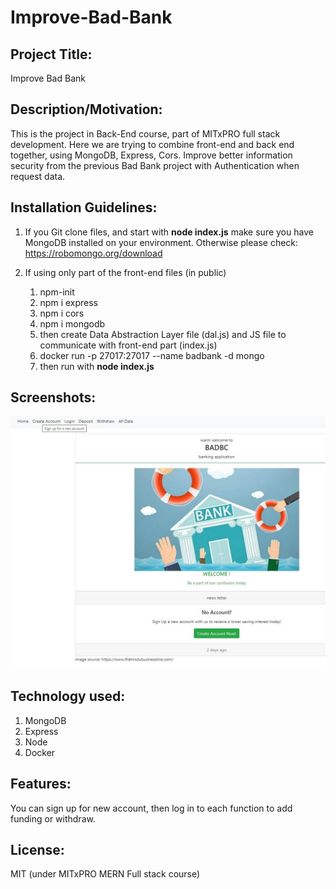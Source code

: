 # Improve-Bad-Bank

## Project Title: 
Improve Bad Bank

## Description/Motivation: 
This is the project in Back-End course, part of MITxPRO full stack development. Here we are trying to combine front-end and back end together, 
using MongoDB, Express, Cors. Improve better information security from the previous Bad Bank project with Authentication when request data.

## Installation Guidelines: 

1. If you Git clone files, and start with **node index.js**
   make sure you have MongoDB installed on your environment. Otherwise please check: https://robomongo.org/download

2. If using only part of the front-end files (in public) 

   1. npm-init
   2. npm i express
   3. npm i cors
   4. npm i mongodb
   5. then create Data Abstraction Layer file (dal.js) and JS file to communicate with front-end part (index.js) 
   6. docker run -p 27017:27017 --name badbank -d mongo
   7. then run with **node index.js**
   
## Screenshots:
![Image of LandingPage](https://github.com/inbrentory/Improve-Bad-Bank/blob/main/ImproveBadBank_LandingPage02.JPG)

## Technology used: 
1. MongoDB
2. Express 
3. Node 
4. Docker

## Features: 
  You can sign up for new account, then log in to each function to add funding or withdraw. 

## License: 
  MIT (under MITxPRO MERN Full stack course) 